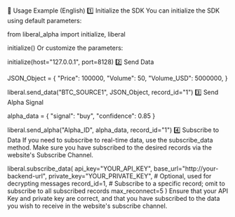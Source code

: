 📖 Usage Example (English)
1️⃣ Initialize the SDK
You can initialize the SDK using default parameters:

from liberal_alpha import initialize, liberal

initialize()
Or customize the parameters:

initialize(host="127.0.0.1", port=8128)
2️⃣ Send Data

JSON_Object = {
    "Price": 100000,
    "Volume": 50,
    "Volume_USD": 5000000,
}

liberal.send_data("BTC_SOURCE1", JSON_Object, record_id="1")
3️⃣ Send Alpha Signal

alpha_data = {
    "signal": "buy",
    "confidence": 0.85
}

liberal.send_alpha("Alpha_ID", alpha_data, record_id="1")
4️⃣ Subscribe to Data
If you need to subscribe to real-time data, use the subscribe_data method. Make sure you have subscribed to the desired records via the website's Subscribe Channel.

liberal.subscribe_data(
    api_key="YOUR_API_KEY",
    base_url="http://your-backend-url",
    private_key="YOUR_PRIVATE_KEY",  # Optional, used for decrypting messages
    record_id=1,                     # Subscribe to a specific record; omit to subscribe to all subscribed records
    max_reconnect=5
)
Ensure that your API Key and private key are correct, and that you have subscribed to the data you wish to receive in the website's subscribe channel.